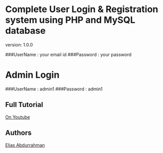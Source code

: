 # Complete User Login & Registration system using PHP and MySQL database

version: 1.0.0

###UserName : your email id
###Password : your password

#  Admin Login 
###UserName : admin1
###Password : admin1

## Full Tutorial

[On Youtube](https://youtu.be/QxZxHUf7c_0)

## Authors

[Elias Abdurrahman](https://github.com/codingWithElias)
